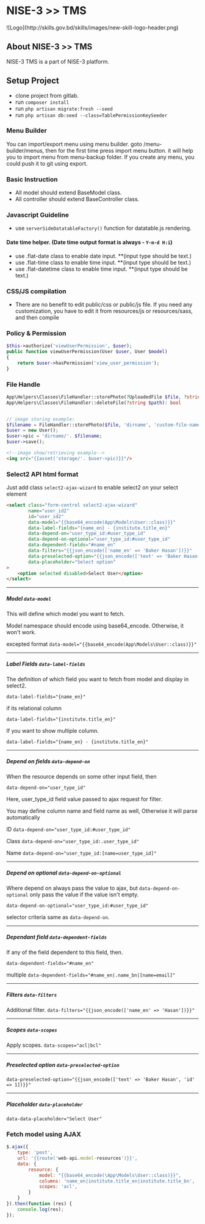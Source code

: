 <p align="center"><h1>NISE-3 >> TMS</h1></p>
![Logo](http://skills.gov.bd/skills/images/new-skill-logo-header.png)

## About NISE-3 >> TMS

NISE-3 TMS is a part of NISE-3 platform.

## Setup Project

- clone project from gitlab.
- run ```composer install```
- run ```php artisan migrate:fresh --seed```
- run ```php artisan db:seed --class=TablePermissionKeySeeder```

### Menu Builder

You can import/export menu using menu builder. goto /menu-builder/menus, then for the first time press import menu
button. it will help you to import menu from menu-backup folder. If you create any menu, you could push it to git using
export.

### Basic Instruction

- All model should extend BaseModel class.
- All controller should extend BaseController class.

### Javascript Guideline

- use ```serverSideDatatableFactory()``` function for datatable.js rendering.

#### Date time helper. (Date time output format is always - ```Y-m-d H:i```)

- use .flat-date class to enable date input. **(input type should be text.)
- use .flat-time class to enable time input. **(input type should be text.)
- use .flat-datetime class to enable time input. **(input type should be text.)

### CSS/JS compilation

- There are no benefit to edit public/css or public/js file. If you need any customization, you have to edit it from
  resources/js or resources/sass, and then compile

### Policy & Permission

```php
$this->authorize('viewUserPermission', $user);
public function viewUserPermission(User $user, User $model)
{
    return $user->hasPermission('view_user_permission');
}
```

### File Handle

```php
App\Helpers\Classes\FileHandler::storePhoto(?UploadedFile $file, ?string $dir = '', ?string $fileName = ''): ?string
App\Helpers\Classes\FileHandler::deleteFile(?string $path): bool


// image storing example:
$filename = FileHandler::storePhoto($file, 'dirname', 'custom-file-name');
$user = new User();
$user->pic = 'dirname/'. $filename;
$user->save();
```

```html
<!--image show/retrieving example-->
<img src="{{asset('storage/'. $user->pic)}}"/>
```

### Select2 API html format

Just add class ```select2-ajax-wizard``` to enable select2 on your select element

```html
<select class="form-control select2-ajax-wizard"
        name="user_id2"
        id="user_id2"
        data-model="{{base64_encode(App\Models\User::class)}}"
        data-label-fields="{name_en} - {institute.title_en}"
        data-depend-on="user_type_id:#user_type_id"
        data-depend-on-optional="user_type_id:#user_type_id"
        data-dependent-fields="#name_en"
        data-filters="{{json_encode(['name_en' => 'Baker Hasan'])}}"
        data-preselected-option="{{json_encode(['text' => 'Baker Hasan', 'id' => 1])}}"
        data-placeholder="Select option"
>
    <option selected disabled>Select User</option>
</select>
```

***

##### Model ```data-model```

This will define which model you want to fetch.

Model namespace should encode using base64_encode. Otherwise, it won't work.

excepted format
```data-model="{{base64_encode(App\Models\User::class)}}"```


***

##### Label Fields ```data-label-fields```

The definition of which field you want to fetch from model and display in select2.

```data-label-fields="{name_en}"```

if its relational column

```data-label-fields="{institute.title_en}"```

If you want to show multiple column.

```data-label-fields="{name_en} - {institute.title_en}"```

***

##### Depend on fields ```data-depend-on```

When the resource depends on some other input field, then

```data-depend-on="user_type_id"```

Here, user_type_id field value passed to ajax request for filter.

You may define column name and field name as well, Otherwise it will parse automatically

ID
```data-depend-on="user_type_id:#user_type_id"```

Class
```data-depend-on="user_type_id:.user_type_id"```

Name
```data-depend-on="user_type_id:[name=user_type_id]"```

***

##### Depend on optional ```data-depend-on-optional```

Where depend on always pass the value to ajax, but ```data-depend-on-optional``` only pass the value if the value isn't
empty.

```data-depend-on-optional="user_type_id:#user_type_id"```

selector criteria same as ```data-depend-on```.

***

##### Dependant field ```data-dependent-fields```

If any of the field dependent to this field, then.

```data-dependent-fields="#name_en"```

multiple
```data-dependent-fields="#name_en|.name_bn|[name=email]"```

***

##### Filters ```data-filters```

Additional filter.
```data-filters="{{json_encode(['name_en' => 'Hasan'])}}"```


***

##### Scopes ```data-scopes```

Apply scopes.
```data-scopes="acl|bcl"```

***

##### Preselected option ```data-preselected-option```

```data-preselected-option="{{json_encode(['text' => 'Baker Hasan', 'id' => 1])}}"```

***

##### Placeholder ```data-placeholder```

```data-data-placeholder="Select User"```

### Fetch model using AJAX

```javascript
$.ajax({
    type: 'post',
    url: '{{route('web-api.model-resources')}}',
    data: {
        resource: {
            model: "{{base64_encode(\App\Models\User::class)}}",
            columns: 'name_en|institute.title_en|institute.title_bn',
            scopes: 'acl',
        }
    }
}).then(function (res) {
    console.log(res);
});
```

